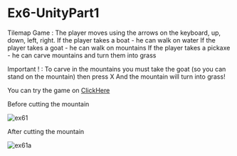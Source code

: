 # Ex6-UnityPart1

Tilemap Game :
The player moves using the arrows on the keyboard, up, down, left, right.
If the player takes a boat - he can walk on water
If the player takes a goat - he can walk on mountains
If the player takes a pickaxe - he can carve mountains and turn them into grass

Important ! : To carve in the mountains you must take the goat (so you can stand on the mountain) then press X
And the mountain will turn into grass!

You can try the game on [ClickHere](https://liron02319.itch.io/ex6-unitypart1)

Before cutting the mountain

![ex61](https://github.com/L-DevelopGame/Ex6-unityPart1/assets/57791415/9b9bf22a-aeb2-4cb8-8eda-375bd6628960)

After cutting the mountain

![ex61a](https://github.com/L-DevelopGame/Ex6-unityPart1/assets/57791415/40b1a5ba-c6d4-480c-bdae-c3a460d90220)



